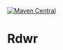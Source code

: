 [![Maven Central](https://img.shields.io/maven-central/v/io.github.ozzyozbourne/rdwr.svg?label=Maven%20Central)](https://search.maven.org/artifact/io.github.ozzyozbourne/rdwr)

# Rdwr

 

